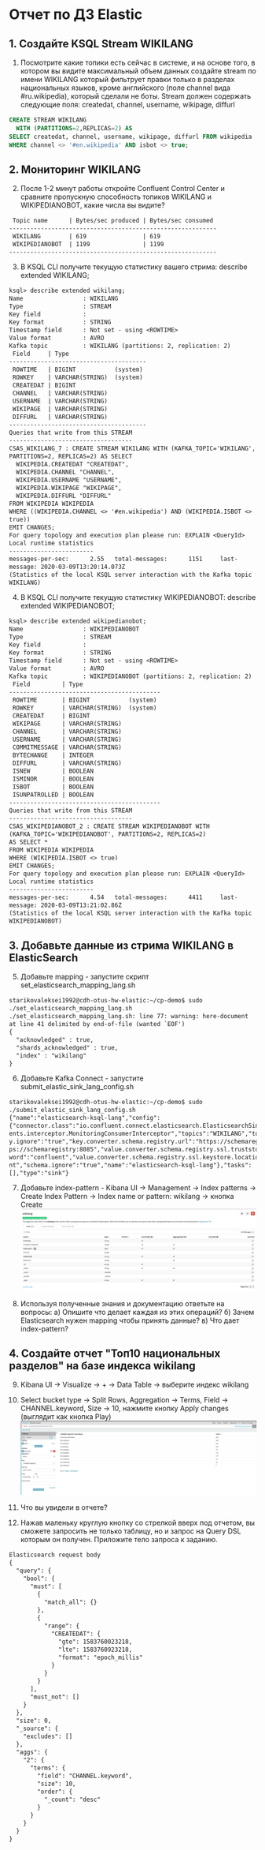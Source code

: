 # Отчет по ДЗ Elastic

## 1. Создайте KSQL Stream WIKILANG

1. Посмотрите какие топики есть сейчас в системе, и на основе того, 
в котором вы видите максимальный объем данных создайте stream по имени WIKILANG 
который фильтрует правки только в разделах национальных языков, 
кроме английского (поле channel вида #ru.wikipedia), 
который сделали не боты. Stream должен содержать следующие поля: createdat, channel, username, wikipage, diffurl
```sql
CREATE STREAM WIKILANG
  WITH (PARTITIONS=2,REPLICAS=2) AS
SELECT createdat, channel, username, wikipage, diffurl FROM wikipedia
WHERE channel <> '#en.wikipedia' AND isbot <> true;
```

## 2. Мониторинг WIKILANG
2. После 1-2 минут работы откройте Confluent Control Center и сравните пропускную способность топиков 
WIKILANG и WIKIPEDIANOBOT, какие числа вы видите?
```
 Topic name      | Bytes/sec produced | Bytes/sec consumed 
-----------------------------------------------------------
 WIKILANG        | 619                | 619   
 WIKIPEDIANOBOT  | 1199               | 1199   
-----------------------------------------------------------
```

3. В KSQL CLI получите текущую статистику вашего стрима: describe extended WIKILANG;
```
ksql> describe extended wikilang;
Name                 : WIKILANG
Type                 : STREAM
Key field            : 
Key format           : STRING
Timestamp field      : Not set - using <ROWTIME>
Value format         : AVRO
Kafka topic          : WIKILANG (partitions: 2, replication: 2)
 Field     | Type                      
---------------------------------------
 ROWTIME   | BIGINT           (system) 
 ROWKEY    | VARCHAR(STRING)  (system) 
 CREATEDAT | BIGINT                    
 CHANNEL   | VARCHAR(STRING)           
 USERNAME  | VARCHAR(STRING)           
 WIKIPAGE  | VARCHAR(STRING)           
 DIFFURL   | VARCHAR(STRING)           
---------------------------------------
Queries that write from this STREAM
-----------------------------------
CSAS_WIKILANG_7 : CREATE STREAM WIKILANG WITH (KAFKA_TOPIC='WIKILANG', PARTITIONS=2, REPLICAS=2) AS SELECT
  WIKIPEDIA.CREATEDAT "CREATEDAT",
  WIKIPEDIA.CHANNEL "CHANNEL",
  WIKIPEDIA.USERNAME "USERNAME",
  WIKIPEDIA.WIKIPAGE "WIKIPAGE",
  WIKIPEDIA.DIFFURL "DIFFURL"
FROM WIKIPEDIA WIKIPEDIA
WHERE ((WIKIPEDIA.CHANNEL <> '#en.wikipedia') AND (WIKIPEDIA.ISBOT <> true))
EMIT CHANGES;
For query topology and execution plan please run: EXPLAIN <QueryId>
Local runtime statistics
------------------------
messages-per-sec:      2.55   total-messages:      1151     last-message: 2020-03-09T13:20:14.073Z
(Statistics of the local KSQL server interaction with the Kafka topic WIKILANG)
```

4. В KSQL CLI получите текущую статистику WIKIPEDIANOBOT: describe extended WIKIPEDIANOBOT;
```
ksql> describe extended wikipedianobot;
Name                 : WIKIPEDIANOBOT
Type                 : STREAM
Key field            : 
Key format           : STRING
Timestamp field      : Not set - using <ROWTIME>
Value format         : AVRO
Kafka topic          : WIKIPEDIANOBOT (partitions: 2, replication: 2)
 Field         | Type                      
-------------------------------------------
 ROWTIME       | BIGINT           (system) 
 ROWKEY        | VARCHAR(STRING)  (system) 
 CREATEDAT     | BIGINT                    
 WIKIPAGE      | VARCHAR(STRING)           
 CHANNEL       | VARCHAR(STRING)           
 USERNAME      | VARCHAR(STRING)           
 COMMITMESSAGE | VARCHAR(STRING)           
 BYTECHANGE    | INTEGER                   
 DIFFURL       | VARCHAR(STRING)           
 ISNEW         | BOOLEAN                   
 ISMINOR       | BOOLEAN                   
 ISBOT         | BOOLEAN                   
 ISUNPATROLLED | BOOLEAN                   
-------------------------------------------
Queries that write from this STREAM
-----------------------------------
CSAS_WIKIPEDIANOBOT_2 : CREATE STREAM WIKIPEDIANOBOT WITH (KAFKA_TOPIC='WIKIPEDIANOBOT', PARTITIONS=2, REPLICAS=2) 
AS SELECT *
FROM WIKIPEDIA WIKIPEDIA
WHERE (WIKIPEDIA.ISBOT <> true)
EMIT CHANGES;
For query topology and execution plan please run: EXPLAIN <QueryId>
Local runtime statistics
------------------------
messages-per-sec:      4.54   total-messages:      4411     last-message: 2020-03-09T13:21:02.86Z
(Statistics of the local KSQL server interaction with the Kafka topic WIKIPEDIANOBOT)
```

## 3. Добавьте данные из стрима WIKILANG в ElasticSearch
5. Добавьте mapping - запустите скрипт set_elasticsearch_mapping_lang.sh
```
starikovaleksei1992@cdh-otus-hw-elastic:~/cp-demo$ sudo ./set_elasticsearch_mapping_lang.sh
./set_elasticsearch_mapping_lang.sh: line 77: warning: here-document at line 41 delimited by end-of-file (wanted `EOF')
{
  "acknowledged" : true,
  "shards_acknowledged" : true,
  "index" : "wikilang"
}
```

6. Добавьте Kafka Connect - запустите submit_elastic_sink_lang_config.sh
```
starikovaleksei1992@cdh-otus-hw-elastic:~/cp-demo$ sudo ./submit_elastic_sink_lang_config.sh
{"name":"elasticsearch-ksql-lang","config":{"connector.class":"io.confluent.connect.elasticsearch.ElasticsearchSinkConnector","consumer.interceptor.classes":"io.confluent.monitoring.cli
ents.interceptor.MonitoringConsumerInterceptor","topics":"WIKILANG","topic.index.map":"WIKILANG:wikilang","connection.url":"http://elasticsearch:9200","type.name":"wikichange_short","ke
y.ignore":"true","key.converter.schema.registry.url":"https://schemaregistry:8085","value.converter":"io.confluent.connect.avro.AvroConverter","value.converter.schema.registry.url":"htt
ps://schemaregistry:8085","value.converter.schema.registry.ssl.truststore.location":"/etc/kafka/secrets/kafka.client.truststore.jks","value.converter.schema.registry.ssl.truststore.pass
word":"confluent","value.converter.schema.registry.ssl.keystore.location":"/etc/kafka/secrets/kafka.client.keystore.jks","value.converter.schema.registry.ssl.keystore.password":"conflue
nt","schema.ignore":"true","name":"elasticsearch-ksql-lang"},"tasks":[],"type":"sink"}
```

7. Добавьте index-pattern - Kibana UI -> Management -> Index patterns -> Create Index Pattern -> Index name or pattern: wikilang -> кнопка Create
![create_index_wikilang](https://github.com/axreldable/otus_data_engineer_2019_11_starikov/blob/master/python-hw/hw-11-confluent-elastic/images/create_index_wikilang.png)

8. Используя полученные знания и документацию ответьте на вопросы:
a) Опишите что делает каждая из этих операций?
б) Зачем Elasticsearch нужен mapping чтобы принять данные?
в) Что дает index-pattern?

## 4. Создайте отчет "Топ10 национальных разделов" на базе индекса wikilang
9. Kibana UI -> Visualize -> + -> Data Table -> выберите индекс wikilang

10. Select bucket type -> Split Rows, Aggregation -> Terms, Field -> CHANNEL.keyword, Size -> 10, нажмите кнопку Apply changes (выглядит как кнопка Play)
![channels_count_visualizing](https://github.com/axreldable/otus_data_engineer_2019_11_starikov/blob/master/python-hw/hw-11-confluent-elastic/images/channels_count_visualizing.png)

12. Что вы увидели в отчете?

13. Нажав маленьку круглую кнопку со стрелкой вверх под отчетом, вы сможете запросить не только таблицу, но и запрос на Query DSL которым он получен.
Приложите тело запроса к заданию.
```
Elasticsearch request body  
{
  "query": {
    "bool": {
      "must": [
        {
          "match_all": {}
        },
        {
          "range": {
            "CREATEDAT": {
              "gte": 1583760023218,
              "lte": 1583760923218,
              "format": "epoch_millis"
            }
          }
        }
      ],
      "must_not": []
    }
  },
  "size": 0,
  "_source": {
    "excludes": []
  },
  "aggs": {
    "2": {
      "terms": {
        "field": "CHANNEL.keyword",
        "size": 10,
        "order": {
          "_count": "desc"
        }
      }
    }
  }
}
```